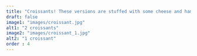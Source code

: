 ```yaml
---
title: "Croissants! These versions are stuffed with some cheese and ham. Nereyda moved from taking classes on Thursday to Sunday. The group is smaller and therefore the teacher has more attention for everybody."
draft: false
image1: "images/croissant.jpg"
alt1: "2 croissants"
image2: "images/croissant_1.jpg"
alt2: "1 croissant"
order : 4
---
```

